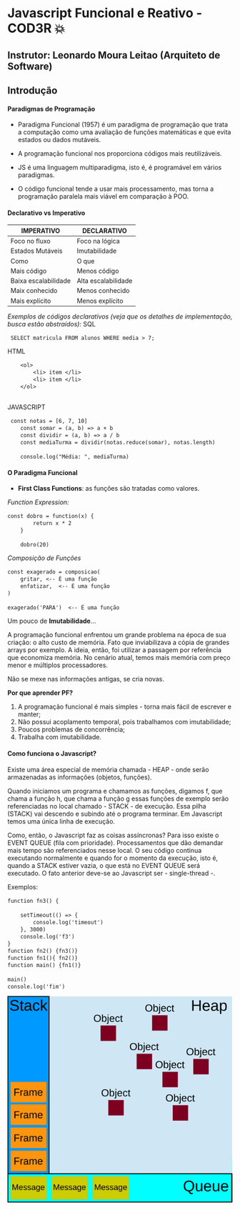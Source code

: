 # Javascript Funcional e Reativo - COD3R :boom:
## Instrutor: Leonardo Moura Leitao (Arquiteto de Software)

## Introdução

#### Paradigmas de Programação

- Paradigma Funcional (1957) é um paradigma de programação que trata a computação como uma avaliação de funções matemáticas e que evita estados ou dados mutáveis.

- A programação funcional nos proporciona códigos mais reutilizáveis.

- JS é  uma linguagem multiparadigma, isto é, é programável em vários paradigmas.

- O código funcional tende a usar mais processamento, mas torna a programação paralela mais viável em comparação à POO.


#### Declarativo vs Imperativo

| IMPERATIVO | DECLARATIVO |
|-----------------------|---------------------|
|      Foco no fluxo    |    Foco na lógica  |
| Estados Mutáveis      | Imutabilidade      |
|       Como            |       O que        |
|       Mais código     |     Menos código   |
|  Baixa escalabilidade | Alta escalabilidade|
|      Maix conhecido   |  Menos conhecido   |
|    Mais explícito     |  Menos explícito   |

*Exemplos de códigos declarativos (veja que os detalhes de implementação, busca estão abstraídos):* 
SQL
```
 SELECT matricula FROM alunos WHERE media > 7; 
``` 
HTML
``` 
    <ol> 
        <li> item </li>
        <li> item </li>
    </ol> 
 
```
JAVASCRIPT
```
 const notas = [6, 7, 10]
    const somar = (a, b) => a + b
    const dividir = (a, b) => a / b
    const mediaTurma = dividir(notas.reduce(somar), notas.length)

    console.log("Média: ", mediaTurma)
```


#### O Paradigma Funcional

- **First Class Functions**: as funções são tratadas como valores.

*Function Expression:*

``` 
const dobro = function(x) {
        return x * 2
    }

    dobro(20)
```
*Composição de Funções*

``` 
const exagerado = composicao(
    gritar, <-- É uma função
    enfatizar,  <-- É uma função
)

exagerado('PARA')  <-- É uma função
```

Um pouco de **Imutabilidade**...

A programação funcional enfrentou um grande problema na época de sua criação: o alto custo de memória. Fato que inviabilizava a cópia de grandes arrays por exemplo. A ideia, então, foi utilizar a passagem por referência que economiza memória. No cenário atual, temos mais memória com preço menor e múltiplos processadores.

Não se mexe nas informações antigas, se cria novas.

**Por que aprender PF?**

1. A programação funcional é mais simples - torna mais fácil de escrever e manter;
2. Não possui acoplamento temporal, pois trabalhamos com imutabilidade;
3. Poucos problemas de concorrência;
4. Trabalha com imutabilidade.



#### Como funciona o Javascript?

Existe uma área especial de memória chamada - HEAP - onde serão armazenadas as informações (objetos, funções).

Quando iniciamos um programa e chamamos as funções, digamos f, que chama a função h, que chama a função g essas funções de exemplo serão referenciadas no local chamado - STACK - de execução. Essa pilha (STACK) vai descendo e subindo até o programa terminar. Em Javascript temos uma única linha de execução.

Como, então, o Javascript faz as coisas assíncronas?
Para isso existe o EVENT QUEUE (fila com prioridade). Processamentos que dão demandar mais tempo são referenciados nesse local. O seu código continua executando normalmente e quando for o momento da execução, isto é, quando a STACK estiver vazia, o que está no EVENT QUEUE será executado. O fato anterior deve-se ao Javascript ser - single-thread -.


Exemplos:



``` 
function fn3() {

    setTimeout(() => {
        console.log('timeout')
    }, 3000)
    console.log('f3')
}
function fn2() {fn3()}
function fn1(){ fn2()}
function main() {fn1()}

main()
console.log('fim')
```




![](/img/cfjs.svg)








